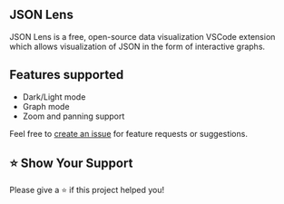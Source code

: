 ## JSON Lens

JSON Lens is a free, open-source data visualization VSCode extension which allows visualization of JSON in the form of interactive graphs.

## Features supported

- Dark/Light mode
- Graph mode
- Zoom and panning support

Feel free to [create an issue](https://github.com/mohitkumartoshniwal/jsonlens/issues) for feature requests or suggestions.

## ⭐️ Show Your Support

Please give a ⭐️ if this project helped you!
